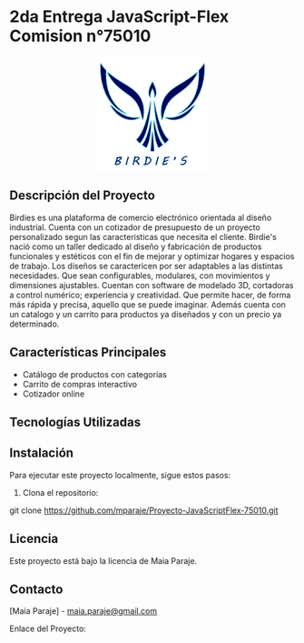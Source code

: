 # 2da Entrega JavaScript-Flex Comision n°75010

<p align="center">
  <img src="assets/Logo 2.webp" alt="Birdies Clothes Logo" width="200"/>
</p>

## Descripción del Proyecto

Birdies es una plataforma de comercio electrónico orientada al diseño industrial.  Cuenta con un cotizador de presupuesto de un proyecto personalizado segun las caracteristicas que necesita el cliente.
Birdie's nació como un taller dedicado al diseño y fabricación de productos funcionales y estéticos con el fin de mejorar y optimizar hogares y espacios de trabajo. Los diseños se caractericen por ser adaptables a las distintas necesidades. Que sean configurables, modulares, con movimientos y dimensiones ajustables. Cuentan con software de modelado 3D, cortadoras a control numérico; experiencia y creatividad. Que permite hacer, de forma más rápida y precisa, aquello que se puede imaginar. Además cuenta con un catalogo y un carrito para productos ya diseñados y con un precio ya determinado.

## Características Principales

- Catálogo de productos con categorías
- Carrito de compras interactivo
- Cotizador online

## Tecnologías Utilizadas

## Instalación

Para ejecutar este proyecto localmente, sigue estos pasos:

1. Clona el repositorio:

git clone https://github.com/mparaje/Proyecto-JavaScriptFlex-75010.git

## Licencia

Este proyecto está bajo la licencia de Maia Paraje.

## Contacto

[Maia Paraje] - maia.paraje@gmail.com

Enlace del Proyecto: